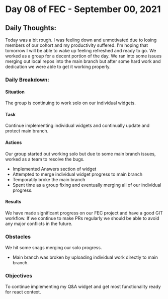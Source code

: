 # Day 08 of FEC - September 00, 2021

## Daily Thoughts:

Today was a bit rough. I was feeling down and unmotivated due to losing members of our cohort and my productivity suffered. I'm hoping that tomorrow I will be able to wake up feeling refreshed and ready to go. We worked as a group for a decent portion of the day. We ran into some issues merging out local repos into the main branch but after some hard work and dedication we were able to get it working properly.

### Daily Breakdown:

#### Situation

The group is continuing to work solo on our individual widgets.

#### Task

Continue implementing individual widgets and continually update and protect main branch.

#### Actions

Our group started out working solo but due to some main branch issues, worked as a team to resolve the bugs.

- Implemented Answers section of widget
- Attempted to merge individual widget progress to main branch
- Temporatily broke the main branch
- Spent time as a group fixing and eventually merging all of our individual progress.

#### Results

We have made significant progress on our FEC project and have a good GIT workflow. If we continue to make PRs regularly we should be able to avoid any major conflicts in the future.

### Obstacles

We hit some snags merging our solo progress.

- Main branch was broken by uploading individual work directly to main branch.

### Objectives

To continue implementing my Q&A widget and get most functionality ready for react context.